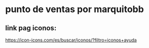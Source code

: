 # punto de ventas por marquitobb

## link pag iconos: 
https://icon-icons.com/es/buscar/iconos/?filtro=iconos+ayuda

